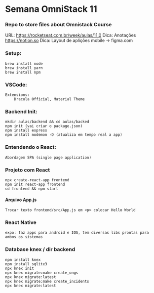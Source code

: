 # Semana OmniStack 11
### Repo to store files about Omnistack Course

URL: https://rocketseat.com.br/week/aulas/11.0
Dica: Anotações https://notion.so
Dica: Layout de aplições mobile -> figma.com

### Setup:
    brew install node
    brew install yarn
    brew install npm

### VSCode:
    Extensions:
        Dracula Official, Material Theme

### Backend Init:
    mkdir aulas/backend && cd aulas/backed
    npm init (vai criar o package.json)
    npm install express
    npm install nodemon -D (atualiza em tempo real a app)

### Entendendo o React:
    Abordagem SPA (single page application)

### Projeto com React
    npx create-react-app frontend
    npm init react-app frontend
    cd frontend && npm start

#### Arquivo App.js
    Trocar texto frontend/src/App.js em <p> colocar Hello World

### React Native
    expo: faz apps para android e IOS, tem diversas libs prontas para ambos os sistemas

### Database knex / dir backend
    npm install knex
    npm install sqlite3
    npx knex init
    npx knex migrate:make create_ongs
    npx knex migrate:latest
    npx knex migrate:make create_incidents
    npx knex migrate:latest
